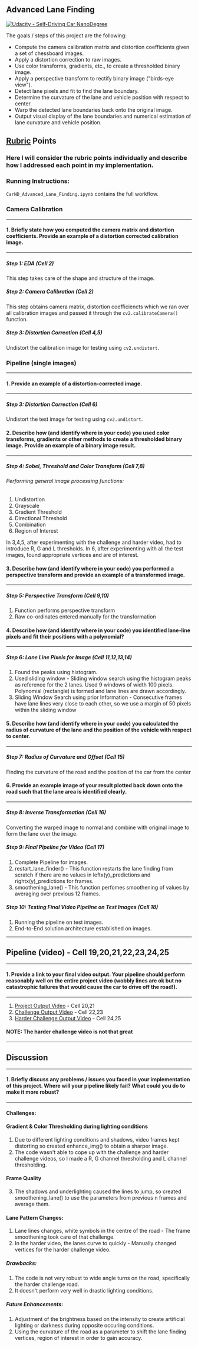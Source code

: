 ## Advanced Lane Finding
[![Udacity - Self-Driving Car NanoDegree](https://s3.amazonaws.com/udacity-sdc/github/shield-carnd.svg)](http://www.udacity.com/drive)

The goals / steps of this project are the following:

* Compute the camera calibration matrix and distortion coefficients given a set of chessboard images.
* Apply a distortion correction to raw images.
* Use color transforms, gradients, etc., to create a thresholded binary image.
* Apply a perspective transform to rectify binary image ("birds-eye view").
* Detect lane pixels and fit to find the lane boundary.
* Determine the curvature of the lane and vehicle position with respect to center.
* Warp the detected lane boundaries back onto the original image.
* Output visual display of the lane boundaries and numerical estimation of lane curvature and vehicle position.

## [Rubric](https://review.udacity.com/#!/rubrics/571/view) Points
### Here I will consider the rubric points individually and describe how I addressed each point in my implementation.  

### Running Instructions:
`CarND_Advanced_Lane_Finding.ipynb` contains the full workflow.

### Camera Calibration
____________________
#### 1. Briefly state how you computed the camera matrix and distortion coefficients. Provide an example of a distortion corrected calibration image.
______________________

##### Step 1: EDA (Cell 2)
This step takes care of the shape and structure of the image.

##### Step 2: Camera Calibration (Cell 2)
This step obtains camera matrix, distortion coefficiencts which we ran over all calibration images and passed it through the `cv2.calibrateCamera()` function.

##### Step 3: Distortion Correction (Cell 4,5)
Undistort the calibration image for testing using `cv2.undistort`.


### Pipeline (single images)
____________________

#### 1. Provide an example of a distortion-corrected image.
____________________

##### Step 3: Distortion Correction (Cell 6)
Undistort the test image for testing using `cv2.undistort`.

#### 2. Describe how (and identify where in your code) you used color transforms, gradients or other methods to create a thresholded binary image.  Provide an example of a binary image result.
____________________
##### Step 4: Sobel, Threshold and Color Transform (Cell 7,8)
###### Performing general image processing functions:
1. Undistortion
2. Grayscale
3. Gradient Threshold
4. Directional Threshold
5. Combination
6. Region of Interest

In 3,4,5, after experimenting with the challenge and harder video, had to introduce R, G and L thresholds.
In 6, after experimenting with all the test images, found appropriate vertices and are of interest.


#### 3. Describe how (and identify where in your code) you performed a perspective transform and provide an example of a transformed image.
____________________
##### Step 5: Perspective Transform (Cell 9,10)
1. Function performs perspective transform
2. Raw co-ordinates entered manually for the transformation


#### 4. Describe how (and identify where in your code) you identified lane-line pixels and fit their positions with a polynomial?
____________________
##### Step 6: Lane Line Pixels for Image (Cell 11,12,13,14)
1. Found the peaks using histogram.
2. Used sliding window - Sliding window search using the histogram peaks as reference for the 2 lanes. Used 9 windows of width 100 pixels.
Polynomial (rectangle) is formed and lane lines are drawn accordingly.
3. Sliding Window Search using prior Information - Consecutive frames have lane lines very close to each other, so we use a margin of 50 pixels within the sliding window


#### 5. Describe how (and identify where in your code) you calculated the radius of curvature of the lane and the position of the vehicle with respect to center.
____________________
##### Step 7: Radius of Curvature and Offset (Cell 15)
Finding the curvature of the road and the position of the car from the center

#### 6. Provide an example image of your result plotted back down onto the road such that the lane area is identified clearly.
____________________
##### Step 8: Inverse Transformation (Cell 16)
Converting the warped image to normal and combine with original image to form the lane over the image.

##### Step 9: Final Pipeline for Video (Cell 17)
1. Complete Pipeline for images.
2. restart_lane_finder() - This function restarts the lane finding from scratch if there are no values in leftx(y)\_predictions and rightx(y)\_predictions for frames.
3. smoothening_lane() - This function perfomes smoothening of values by averaging over previous 12 frames.

##### Step 10: Testing Final Video Pipeline on Test Images (Cell 18)
1. Running the pipeline on test images.
2. End-to-End solution architecture established on images.

---

## Pipeline (video) - Cell 19,20,21,22,23,24,25
____________________
#### 1. Provide a link to your final video output.  Your pipeline should perform reasonably well on the entire project video (wobbly lines are ok but no catastrophic failures that would cause the car to drive off the road!).


____________________
1. [Project Output Video](./project_video_output.mp4) - Cell 20,21
2. [Challenge Output Video](./challenge_video_output.mp4) - Cell 22,23
3. [Harder Challenge Output Video](./harder_challenge_video_output.mp4) - Cell 24,25

#### NOTE: The harder challenge video is not that great
---

## Discussion
____________________
#### 1. Briefly discuss any problems / issues you faced in your implementation of this project.  Where will your pipeline likely fail?  What could you do to make it more robust?
____________________
#### Challenges:
#### Gradient & Color Thresholding during lighting conditions
1. Due to different lighting conditions and shadows, video frames kept distorting so created enhance_img() to obtain a sharper image.
2. The code wasn't able to cope up with the challenge and harder challenge videos, so I made a R, G channel thresholding and L channel thresholding.
#### Frame Quality
3. The shadows and underlighting caused the lines to jump, so created smoothening_lane() to use the parameters from previous n frames and average them.
#### Lane Pattern Changes:
1. Lane lines changes, white symbols in the centre of the road - The frame smoothening took care of that challenge.
2. In the harder video, the lanes curve to quickly - Manually changed vertices for the harder challenge video.
##### Drawbacks:
1. The code is not very robust to wide angle turns on the road, specifically the harder challenge road. 
2. It doesn't perform very well in drastic lighting conditions.
##### Future Enhancements:
1. Adjustment of the brightness based on the intensity to create artificial lighting or darkness during opposite occuring conditions.
2. Using the curvature of the road as a parameter to shift the lane finding vertices, region of interest in order to gain accuracy.
